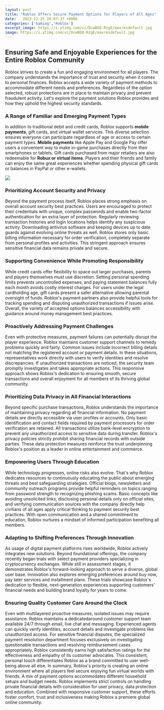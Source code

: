 ```yaml
---
layout: post
title: "Roblox Offers Secure Payment Options for Players of All Ages"
date:   2023-12-25 20:07:37 +0000
categories: ['Gaming','Roblox']
excerpt_image: https://i.ytimg.com/vi/DcwBGQ-RzgE/maxresdefault.jpg
image: https://i.ytimg.com/vi/DcwBGQ-RzgE/maxresdefault.jpg
---
```


## Ensuring Safe and Enjoyable Experiences for the Entire Roblox Community
Roblox strives to create a fun and engaging environment for all players. The company understands the importance of trust and security when it comes to personal finances. Roblox accepts a wide variety of payment methods to accommodate different needs and preferences. Regardless of the option selected, robust protections are in place to maintain privacy and prevent fraudulent activity. Let's explore the payment solutions Roblox provides and how they uphold the highest security standards.
### A Range of Familiar and Emerging Payment Types
In addition to traditional debit and credit cards, Roblox supports **mobile payments**, gift cards, and virtual wallet services. This diverse selection ensures everyone can participate regardless of age or access to certain payment types. **Mobile payments** like Apple Pay and Google Pay offer users a convenient way to make in-game purchases directly from their smartphones or tablets. Gift cards purchased from major retailers are also redeemable for **Robux or virtual items**. Players and their friends and family can enjoy the same great experiences whether spending physical gift cards or balances in PayPal or other e-wallets. 

![](https://i.ytimg.com/vi/DcwBGQ-RzgE/maxresdefault.jpg)
### Prioritizing Account Security and Privacy 
Beyond the payment process itself, Roblox places strong emphasis on overall account security best practices. Users are encouraged to protect their credentials with unique, complex passwords and enable two-factor authentication for an extra layer of protection. Regularly reviewing transaction histories and login locations helps identify any suspicious activity. Downloading antivirus software and keeping devices up to date guards against evolving online threats as well. Roblox stores only basic billing information necessary for order verification, completely separate from personal profiles and activities. This stringent approach ensures sensitive financial data remains private and secure.
### Supporting Convenience While Promoting Responsibility 
While credit cards offer flexibility to space out larger purchases, parents and players themselves must use discretion. Setting personal spending limits prevents uncontrolled expenses, and paying statement balances fully each month avoids costly interest charges. For users under the legal cardholding age, gift cards present a safer alternative allowing parental oversight of funds. Roblox's payment partners also provide helpful tools for tracking spending and disputing unauthorized transactions if issues arise. Overall, the variety of accepted options balances accessibility with guidance around money management best practices.
### Proactively Addressing Payment Challenges 
Even with protective measures, payment failures can potentially disrupt the player experience. Roblox maintains customer support channels to remedy problems quickly and fairly. Common issues include incorrect billing details not matching the registered account or payment details. In these situations, representatives work directly with users to verify identities and resolve discrepancies. If unauthorized transactions are noticed, the security team promptly investigates and takes appropriate actions. This responsive approach shows Roblox's dedication to ensuring smooth, secure transactions and overall enjoyment for all members of its thriving global community.
### Prioritizing Data Privacy in All Financial Interactions
Beyond specific purchase transactions, Roblox understands the importance of maintaining privacy regarding all financial information. No payment details are directly accessible via user profiles or accounts. Only basic identification and contact fields required by payment processors for order verification are retained. All transactions utilize bank-level encryption to prevent any unauthorized access to sensitive data during transfer. Roblox's privacy policies strictly prohibit sharing financial records with outside parties. These data protection measures reinforce the trust underpinning Roblox's position as a leader in online entertainment and commerce.
### Empowering Users Through Education
While technology progresses, online risks also evolve. That's why Roblox dedicates resources to continuously educating the public about emerging threats and best safeguarding strategies. Official blogs, newsletters and community outreach programs provide helpful reminders on topics ranging from password strength to recognizing phishing scams. Basic concepts like avoiding unsolicited links, disclosing personal details only on official sites, and verifying communication sources with the company directly help civilians of all ages apply critical thinking to payment security best practices. With open communication and a shared commitment to education, Roblox nurtures a mindset of informed participation benefiting all members.
### Adapting to Shifting Preferences Through Innovation  
As usage of digital payment platforms rises worldwide, Roblox actively integrates new solutions. Beyond foundational offerings, the company recently began trials with select payment providers specializing in cryptocurrency exchanges. While still in assessment stages, it demonstrates Roblox's forward-looking approach to serve a diverse, global user base. Innovation also explores emerging preferences around buy now, pay later services and installment plans. These trials showcase Roblox's dedication to flexible, next-generation experiences supporting customers' financial needs and building brand loyalty for years to come.
### Ensuring Quality Customer Care Around the Clock 
Even with multilayered proactive measures, isolated issues may require assistance. Roblox maintains a dedicatedaround customer support team available 24/7 through email, live chat and messaging. Experienced agents can quickly verify identities, account details and investigate problems like unauthorized access. For sensitive financial disputes, the specialized payment resolution department focuses exclusively on investigating questionable transactions and resolving reimbursement cases appropriately. Roblox consistently earns high satisfaction ratings for the effectiveness and empathy of its customer advocates. This consistent, personal touch differentiates Roblox as a brand committed to user well-being above all else.
In summary, Roblox's priority is creating an online environment where all players feel secure enjoying fun virtual worlds with friends. A mix of payment options accommodates different household setups and budget needs. Roblox implements strict controls on handling private financial details with consideration for user privacy, data protection and education. Combined with responsive customer support, these efforts foster comfort, trust and inclusiveness making Roblox a premiere global online community.